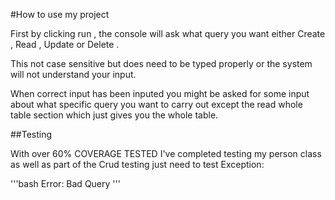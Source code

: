 #How to use my project

First by clicking run , the console will ask what query you want either Create , Read , Update or Delete
.

This not case sensitive but does need to be typed properly or the system will not understand your input.

When correct input has been inputed you might be asked for some input about what specific query you want to carry out except the read whole table section which just gives you the whole table.

##Testing

With over 60% COVERAGE TESTED I've completed testing my person class as well as part of the Crud testing just need to test Exception:

'''bash
Error: Bad Query
'''
